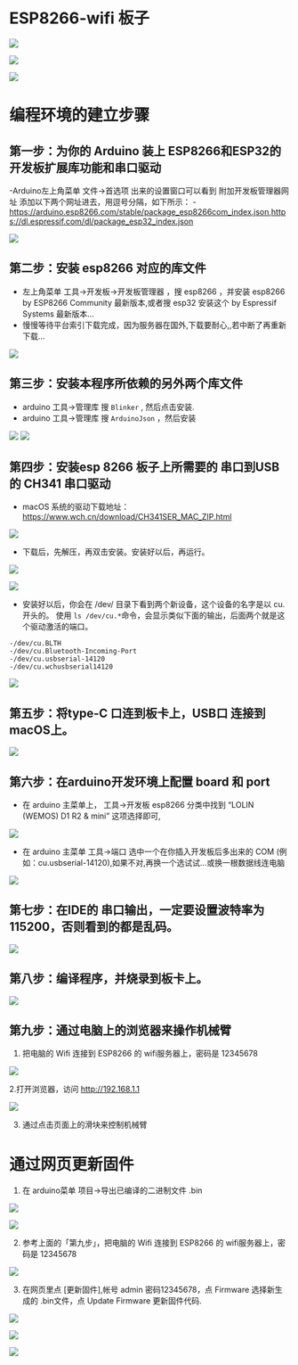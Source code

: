 
# ESP8266-wifi 板子

![](./img/arduino-esp8266-00-1.png)

![](./img/arduino-esp8266-00-2.png)

![](./img/arduino-esp8266-00-3.png)


# 编程环境的建立步骤

## 第一步：为你的 Arduino 装上 ESP8266和ESP32的开发板扩展库功能和串口驱动

-Arduino左上角菜单 文件->首选项 出来的设置窗口可以看到  附加开发板管理器网址  添加以下两个网址进去，用逗号分隔，如下所示：
-https://arduino.esp8266.com/stable/package_esp8266com_index.json,https://dl.espressif.com/dl/package_esp32_index.json


![](./img/arduino-esp8266-01.png)

## 第二步：安装 esp8266 对应的库文件

- 左上角菜单 工具->开发板->开发板管理器 ，搜  esp8266 ，并安装 esp8266  by ESP8266 Community 最新版本,或者搜  esp32 安装这个  by Espressif Systems 最新版本...
- 慢慢等待平台索引下载完成，因为服务器在国外,下载要耐心,,若中断了再重新下载...

![](./img/arduino-esp8266-02.png)



## 第三步：安装本程序所依赖的另外两个库文件

- arduino 工具->管理库 搜 `Blinker` , 然后点击安装.
- arduino 工具->管理库 搜 `ArduinoJson` ，然后安装

![](./img/arduino-esp8266-03.png)
![](./img/arduino-esp8266-04.png)

## 第四步：安装esp 8266 板子上所需要的 串口到USB的 CH341 串口驱动

- macOS 系统的驱动下载地址：https://www.wch.cn/download/CH341SER_MAC_ZIP.html

![](./img/arduino-esp8266-05.png)

- 下载后，先解压，再双击安装。安装好以后，再运行。

![](./img/arduino-esp8266-06.png)

![](./img/arduino-esp8266-07.png)


- 安装好以后，你会在 /dev/ 目录下看到两个新设备，这个设备的名字是以 cu. 开头的。 使用 `ls /dev/cu.*`命令，会显示类似下面的输出，后面两个就是这个驱动激活的端口。

```
-/dev/cu.BLTH
-/dev/cu.Bluetooth-Incoming-Port
-/dev/cu.usbserial-14120
-/dev/cu.wchusbserial14120
```

![](./img/arduino-esp8266-08.png)


## 第五步：将type-C 口连到板卡上，USB口 连接到macOS上。

![](./img/arduino-esp8266-09.png)


## 第六步：在arduino开发环境上配置 board 和 port

- 在 arduino 主菜单上， 工具->开发板 esp8266 分类中找到 “LOLIN (WEMOS) D1 R2 & mini” 这项选择即可,

![](./img/arduino-esp8266-10.png)


- 在 arduino 主菜单 工具->端口  选中一个在你插入开发板后多出来的 COM (例如：cu.usbserial-14120),如果不对,再换一个选试试...或换一根数据线连电脑

![](./img/arduino-esp8266-11.png)

## 第七步：在IDE的 串口输出，一定要设置波特率为 115200，否则看到的都是乱码。

![](./img/arduino-esp8266-12.png)

## 第八步：编译程序，并烧录到板卡上。

![](./img/arduino-esp8266-20.png)


## 第九步：通过电脑上的浏览器来操作机械臂

1. 把电脑的 Wifi 连接到 ESP8266 的 wifi服务器上，密码是 12345678

![](./img/arduino-esp8266-15.png)


2.打开浏览器，访问 http://192.168.1.1

![](./img/arduino-esp8266-16.png)

3. 通过点击页面上的滑块来控制机械臂


# 通过网页更新固件


1. 在 arduino菜单 项目->导出已编译的二进制文件 .bin

![](./img/arduino-esp8266-13.png)

![](./img/arduino-esp8266-14.png)


2. 参考上面的「第九步」，把电脑的 Wifi 连接到 ESP8266 的 wifi服务器上，密码是 12345678

![](./img/arduino-esp8266-17.png)

3. 在网页里点 [更新固件],帐号 admin 密码12345678，点 Firmware 选择新生成的 .bin文件，点 Update Firmware 更新固件代码.


![](./img/arduino-esp8266-17.png)

![](./img/arduino-esp8266-18.png)

![](./img/arduino-esp8266-19.png)


